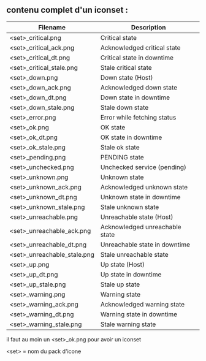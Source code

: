 ## contenu complet d'un iconset :

Filename | Description
---------|----------
\<set>_critical.png	         |   Critical state
\<set>_critical_ack.png      |	 Acknowledged critical state
\<set>_critical_dt.png	     |   Critical state in downtime
\<set>_critical_stale.png    |   Stale critical state
\<set>_down.png	             |   Down state (Host)
\<set>_down_ack.png	         |   Acknowledged down state
\<set>_down_dt.png           |	Down state in downtime
\<set>_down_stale.png	       |  Stale down state
\<set>_error.png	           |  Error while fetching status
\<set>_ok.png	               |  OK state
\<set>_ok_dt.png	           |  OK state in downtime
\<set>_ok_stale.png	         |  Stale ok state
\<set>_pending.png	         |  PENDING state
\<set>_unchecked.png	       |  Unchecked service (pending)
\<set>_unknown.png	         |  Unknown state
\<set>_unknown_ack.png	     |  Acknowledged unknown state
\<set>_unknown_dt.png	       |  Unknown state in downtime
\<set>_unknown_stale.png	   |  Stale unknown state
\<set>_unreachable.png	     |  Unreachable state (Host)
\<set>_unreachable_ack.png   |	Acknowledged unreachable state
\<set>_unreachable_dt.png    |	Unreachable state in downtime
\<set>_unreachable_stale.png |	Stale unreachable state
\<set>_up.png	               |  Up state (Host)
\<set>_up_dt.png	           |  Up state in downtime
\<set>_up_stale.png	         |  Stale up state
\<set>_warning.png	         |  Warning state
\<set>_warning_ack.png	     |  Acknowledged warning state
\<set>_warning_dt.png	       |  Warning state in downtime
\<set>_warning_stale.png	   |  Stale warning state

il faut au moin un \<set>_ok.png pour avoir un iconset

\<set> = nom du pack d'icone

